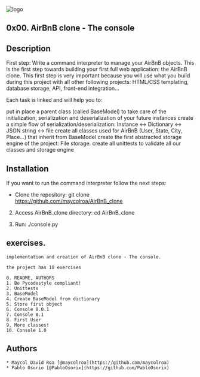 
![logo](https://user-images.githubusercontent.com/85509333/145334215-1a18b1d0-b75b-4b6b-8b01-dd06dd86d314.jpg)

## 0x00. AirBnB clone - The console

## Description

First step: Write a command interpreter to manage your AirBnB objects.
This is the first step towards building your first full web application: the AirBnB clone. This first step is very important because you will use what you build during this project with all other following projects: HTML/CSS templating, database storage, API, front-end integration…

Each task is linked and will help you to:

put in place a parent class (called BaseModel) to take care of the initialization, serialization and deserialization of your future instances
create a simple flow of serialization/deserialization: Instance <-> Dictionary <-> JSON string <-> file
create all classes used for AirBnB (User, State, City, Place…) that inherit from BaseModel
create the first abstracted storage engine of the project: File storage.
create all unittests to validate all our classes and storage engine

## Installation ##
If you want to run the command interpreter follow the next steps:

- Clone the repository: git clone https://github.com/maycolroa/AirBnB_clone

2. Access AirBnB_clone directory: cd AirBnB_clone

3. Run: ./console.py

## exercises. ##


```
implementation and creation of AirBnB clone - The console. 

the project has 10 exercises

0. README, AUTHORS
1. Be Pycodestyle compliant!
2. Unittests
3. BaseModel
4. Create BaseModel from dictionary
5. Store first object
6. Console 0.0.1
7. Console 0.1
8. First User
9. More classes!
10. Console 1.0

```
## Authors
```
* Maycol David Roa [@maycolroa](https://github.com/maycolroa)
* Pablo Osorio [@PabloOsorix](https://github.com/PabloOsorix)